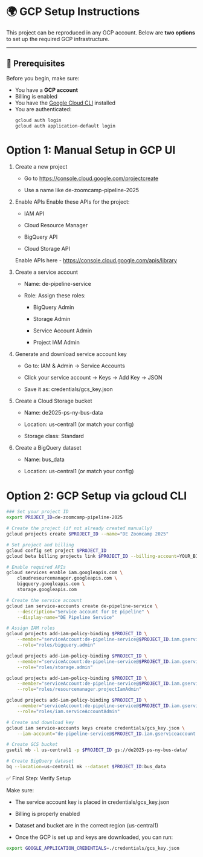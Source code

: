 # 🌍 GCP Setup Instructions

This project can be reproduced in any GCP account. Below are **two options** to set up the required GCP infrastructure.

---

## 📌 Prerequisites

Before you begin, make sure:

- You have a **GCP account**
- Billing is enabled
- You have the [Google Cloud CLI](https://cloud.google.com/sdk/docs/install) installed
- You are authenticated:
  ```bash
  gcloud auth login
  gcloud auth application-default login
  ```

# Option 1: Manual Setup in GCP UI

1. Create a new project

    - Go to https://console.cloud.google.com/projectcreate

    - Use a name like de-zoomcamp-pipeline-2025

2. Enable APIs Enable these APIs for the project:

    - IAM API

    - Cloud Resource Manager

    - BigQuery API

    - Cloud Storage API
    
    Enable APIs here - https://console.cloud.google.com/apis/library        

3. Create a service account

    - Name: de-pipeline-service

    - Role: Assign these roles:

        - BigQuery Admin

        - Storage Admin

        - Service Account Admin

        - Project IAM Admin

4. Generate and download service account key

    - Go to: IAM & Admin → Service Accounts

    - Click your service account → Keys → Add Key → JSON

    - Save it as: credentials/gcs_key.json

5. Create a Cloud Storage bucket

    - Name: de2025-ps-ny-bus-data

    - Location: us-central1 (or match your config)

    - Storage class: Standard

6. Create a BigQuery dataset

    - Name: bus_data

    - Location: us-central1 (or match your config)

# Option 2: GCP Setup via gcloud CLI

```bash
### Set your project ID
export PROJECT_ID=de-zoomcamp-pipeline-2025

# Create the project (if not already created manually)
gcloud projects create $PROJECT_ID --name="DE Zoomcamp 2025"

# Set project and billing
gcloud config set project $PROJECT_ID
gcloud beta billing projects link $PROJECT_ID --billing-account=YOUR_BILLING_ACCOUNT_ID

# Enable required APIs
gcloud services enable iam.googleapis.com \
    cloudresourcemanager.googleapis.com \
    bigquery.googleapis.com \
    storage.googleapis.com

# Create the service account
gcloud iam service-accounts create de-pipeline-service \
    --description="Service account for DE pipeline" \
    --display-name="DE Pipeline Service"

# Assign IAM roles
gcloud projects add-iam-policy-binding $PROJECT_ID \
    --member="serviceAccount:de-pipeline-service@$PROJECT_ID.iam.gserviceaccount.com" \
    --role="roles/bigquery.admin"

gcloud projects add-iam-policy-binding $PROJECT_ID \
    --member="serviceAccount:de-pipeline-service@$PROJECT_ID.iam.gserviceaccount.com" \
    --role="roles/storage.admin"

gcloud projects add-iam-policy-binding $PROJECT_ID \
    --member="serviceAccount:de-pipeline-service@$PROJECT_ID.iam.gserviceaccount.com" \
    --role="roles/resourcemanager.projectIamAdmin"

gcloud projects add-iam-policy-binding $PROJECT_ID \
    --member="serviceAccount:de-pipeline-service@$PROJECT_ID.iam.gserviceaccount.com" \
    --role="roles/iam.serviceAccountAdmin"

# Create and download key
gcloud iam service-accounts keys create credentials/gcs_key.json \
    --iam-account="de-pipeline-service@$PROJECT_ID.iam.gserviceaccount.com"

# Create GCS bucket
gsutil mb -l us-central1 -p $PROJECT_ID gs://de2025-ps-ny-bus-data/

# Create BigQuery dataset
bq --location=us-central1 mk --dataset $PROJECT_ID:bus_data
```

✅ Final Step: Verify Setup

Make sure:

- The service account key is placed in credentials/gcs_key.json

- Billing is properly enabled

- Dataset and bucket are in the correct region (us-central1)

- Once the GCP is set up and keys are downloaded, you can run:
```bash
export GOOGLE_APPLICATION_CREDENTIALS=./credentials/gcs_key.json
```